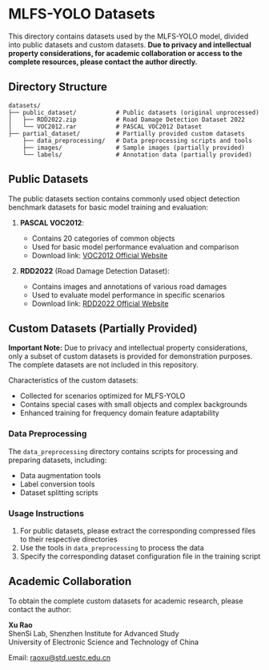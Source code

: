 # MLFS-YOLO Datasets

This directory contains datasets used by the MLFS-YOLO model, divided into public datasets and custom datasets.
**Due to privacy and intellectual property considerations, for academic collaboration or access to the complete resources, please contact the author directly.**

## Directory Structure

```
datasets/
├── public_dataset/           # Public datasets (original unprocessed)
│   ├── RDD2022.zip           # Road Damage Detection Dataset 2022
│   └── VOC2012.rar           # PASCAL VOC2012 Dataset
├── partial_dataset/          # Partially provided custom datasets 
    ├── data_preprocessing/   # Data preprocessing scripts and tools
    ├── images/               # Sample images (partially provided)  
    └── labels/               # Annotation data (partially provided)
```

## Public Datasets

The public datasets section contains commonly used object detection benchmark datasets for basic model training and evaluation:

1. **PASCAL VOC2012**:
   - Contains 20 categories of common objects
   - Used for basic model performance evaluation and comparison
   - Download link: [VOC2012 Official Website](http://host.robots.ox.ac.uk/pascal/VOC/voc2012/)

2. **RDD2022** (Road Damage Detection Dataset):
   - Contains images and annotations of various road damages
   - Used to evaluate model performance in specific scenarios
   - Download link: [RDD2022 Official Website](https://github.com/sekilab/RoadDamageDetector)

## Custom Datasets (Partially Provided)

**Important Note:** Due to privacy and intellectual property considerations, only a subset of custom datasets is provided for demonstration purposes. The complete datasets are not included in this repository.

Characteristics of the custom datasets:
- Collected for scenarios optimized for MLFS-YOLO
- Contains special cases with small objects and complex backgrounds
- Enhanced training for frequency domain feature adaptability

### Data Preprocessing

The `data_preprocessing` directory contains scripts for processing and preparing datasets, including:
- Data augmentation tools
- Label conversion tools
- Dataset splitting scripts

### Usage Instructions

1. For public datasets, please extract the corresponding compressed files to their respective directories
2. Use the tools in `data_preprocessing` to process the data
3. Specify the corresponding dataset configuration file in the training script

## Academic Collaboration

To obtain the complete custom datasets for academic research, please contact the author:

**Xu Rao**  
ShenSi Lab, Shenzhen Institute for Advanced Study  
University of Electronic Science and Technology of China  

Email: [raoxu@std.uestc.edu.cn](mailto:raoxu@std.uestc.edu.cn) 
